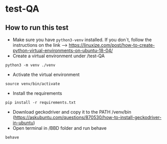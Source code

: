 # test-QA

## How to run this test
* Make sure you have `python3-venv` installed. If you don`t, follow the instructions on the link --> https://linuxize.com/post/how-to-create-python-virtual-environments-on-ubuntu-18-04/
* Create a virtual environment under /test-QA
```
python3 -m venv ./venv
```
* Activate the virtual environment
```
source venv/bin/activate
```
* Install the requirements
```
pip install -r requirements.txt
```
* Download geckodriver and copy it to the PATH /venv/bin (https://askubuntu.com/questions/870530/how-to-install-geckodriver-in-ubuntu)
* Open terminal in /BBD folder and run behave
```
behave
```
